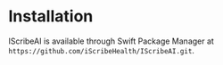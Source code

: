 # Installation

IScribeAI is available through Swift Package Manager at `https://github.com/iScribeHealth/IScribeAI.git`.
